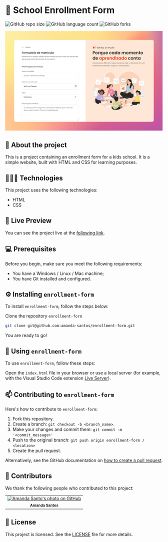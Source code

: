 # 🏫 School Enrollment Form

![GitHub repo size](https://img.shields.io/github/repo-size/amanda-santos/enrollment-form?style=for-the-badge)
![GitHub language count](https://img.shields.io/github/languages/count/amanda-santos/enrollment-form?style=for-the-badge)
![GitHub forks](https://img.shields.io/github/forks/amanda-santos/enrollment-form?style=for-the-badge)

<img src="assets/screenshot.png" alt="Preview image of the project containing the website page.">

## 📝 About the project

This is a project containing an enrollment form for a kids school. It is a simple website, built with HTML and CSS for learning purposes.

## 👩🏻‍💻 Technologies

This project uses the following technologies:

- HTML
- CSS

## 👀 Live Preview

You can see the project live at the [following link](https://amanda-santos.github.io/enrollment-form/).

## 💻 Prerequisites

Before you begin, make sure you meet the following requirements:

- You have a Windows / Linux / Mac machine;
- You have Git installed and configured.

## ⚙️ Installing `enrollment-form`

To install `enrollment-form`, follow the steps below:

Clone the repository `enrollment-form`

```bash
git clone git@github.com:amanda-santos/enrollment-form.git
```

You are ready to go!

## 🚀 Using `enrollment-form`

To use `enrollment-form`, follow these steps:

Open the `index.html` file in your browser or use a local server (for example, with the Visual Studio Code extension [Live Server](https://marketplace.visualstudio.com/items?itemName=ritwickdey.LiveServer)).

## 📫 Contributing to `enrollment-form`

Here's how to contribute to `enrollment-form`:

1. Fork this repository.
2. Create a branch: `git checkout -b <branch_name>`.
3. Make your changes and commit them: `git commit -m '<commit_message>'`
4. Push to the original branch: `git push origin enrollment-form / <location>`
5. Create the pull request.

Alternatively, see the GitHub documentation on [how to create a pull request](https://help.github.com/en/github/collaborating-with-issues-and-pull-requests/creating-a-pull-request).

## 🤝 Contributors

We thank the following people who contributed to this project:

<table>
  <tr>
    <td align="center">
      <a href="#" title="set the link title">
        <img src="https://github.com/amanda-santos.png" width="100px;" alt="Amanda Santo's photo on GitHub"/><br>
        <sub>
          <b>Amanda Santos</b>
        </sub>
      </a>
    </td>
  </tr>
</table>

## 📝 License

This project is licensed. See the [LICENSE](LICENSE.md) file for more details.
